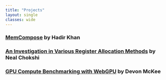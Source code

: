 ```yaml
---
title: "Projects"
layout: single
classes: wide
---
```


### [MemCompose](projects/memcompose/index.html) by Hadir Khan

### [An Investigation in Various Register Allocation Methods](projects/register_allocation/index.html) by Neal Chokshi

### [GPU Compute Benchmarking with WebGPU](projects/gpu-compute-benchmarking-with-webgpu/index.html) by Devon McKee
